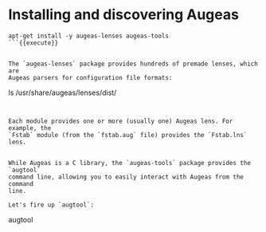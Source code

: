 # Installing and discovering Augeas


```
apt-get install -y augeas-lenses augeas-tools
```{{execute}}


The `augeas-lenses` package provides hundreds of premade lenses, which are
Augeas parsers for configuration file formats:

```
ls /usr/share/augeas/lenses/dist/
```{{execute}}


Each module provides one or more (usually one) Augeas lens. For example, the
`Fstab` module (from the `fstab.aug` file) provides the `Fstab.lns` lens.


While Augeas is a C library, the `augeas-tools` package provides the `augtool`
command line, allowing you to easily interact with Augeas from the command
line.

Let's fire up `augtool`:

```
augtool
```{{execute}}

